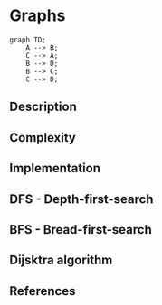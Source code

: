 # Graphs

```mermaid
graph TD;
    A --> B;
    C --> A;
    B --> D;
    B --> C;
    C --> D;
```

## Description

## Complexity

## Implementation

## DFS - Depth-first-search

## BFS - Bread-first-search

## Dijsktra algorithm

## References
